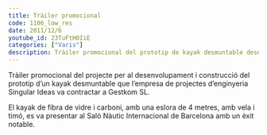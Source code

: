 ```yaml
---
title: Tràiler promocional
code: 1106_low_res
date: 2011/12/6
youtube_id: 23TuFtH0IiE
categories: ["Varis"]
description: Tràiler promocional del prototip de kayak desmuntable desenvolupat per Singular Ideas i construït per Gestkom SL, presentat amb èxit al Saló Nàutic Internacional de Barcelona.
---
```


Tràiler promocional del projecte per al desenvolupament i construcció del prototip d’un kayak desmuntable que l’empresa de projectes d’enginyeria Singular Ideas va contractar a Gestkom SL.

El kayak de fibra de vidre i carboni, amb una eslora de 4 metres, amb vela i timó, es va presentar al Saló Nàutic Internacional de Barcelona amb un èxit notable.
